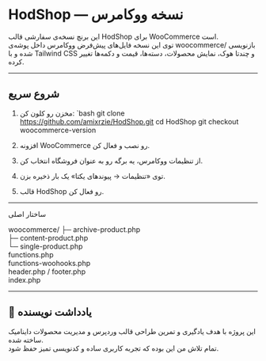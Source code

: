 # HodShop — نسخه ووکامرس

این برنچ نسخه‌ی سفارشی قالب HodShop برای WooCommerce است.  
توی این نسخه فایل‌های پیش‌فرض ووکامرس داخل پوشه‌ی woocommerce/ بازنویسی شده و با Tailwind CSS و چندتا هوک، نمایش محصولات، دسته‌ها، قیمت و دکمه‌ها تغییر کرده.

---

## شروع سریع
1. مخزن رو کلون کن:
   `bash
   git clone https://github.com/amixrzie/HodShop.git
   cd HodShop
   git checkout woocommerce-version

2. افزونه WooCommerce رو نصب و فعال کن.


3. از تنظیمات ووکامرس، یه برگه رو به عنوان فروشگاه انتخاب کن.


4. توی «تنظیمات → پیوندهای یکتا» یک بار ذخیره بزن.


5. قالب HodShop رو فعال کن.




---

ساختار اصلی

woocommerce/
 ├─ archive-product.php   
 ├─ content-product.php  
 └─ single-product.php   
functions.php             
functions-woohooks.php    
header.php / footer.php  
index.php                 



---

## 📝 یادداشت نویسنده

این پروژه با هدف یادگیری و تمرین طراحی قالب وردپرس و مدیریت محصولات داینامیک ساخته شده.  
تمام تلاش من این بوده که تجربه کاربری ساده و کدنویسی تمیز حفظ شود.
